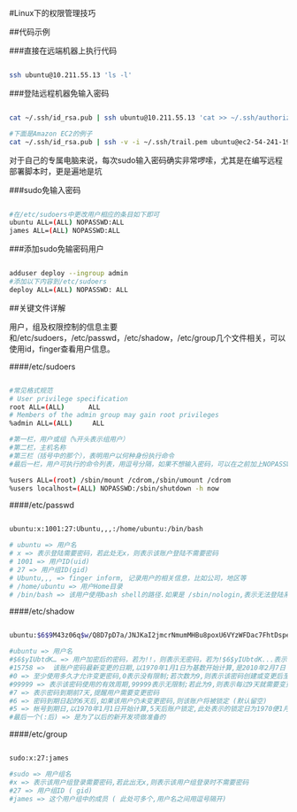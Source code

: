 #Linux下的权限管理技巧

##代码示例

###直接在远端机器上执行代码
~~~sh

ssh ubuntu@10.211.55.13 'ls -l'
~~~

###登陆远程机器免输入密码
~~~sh

cat ~/.ssh/id_rsa.pub | ssh ubuntu@10.211.55.13 'cat >> ~/.ssh/authorized_keys'

#下面是Amazon EC2的例子
cat ~/.ssh/id_rsa.pub | ssh -v -i ~/.ssh/trail.pem ubuntu@ec2-54-241-192-74.us-west-1.compute.amazonaws.com 'cat >> ~/.ssh/authorized_keys'
~~~
对于自己的专属电脑来说，每次sudo输入密码确实非常啰嗦，尤其是在编写远程部署脚本时，更是遍地是坑

###sudo免输入密码
~~~sh

#在/etc/sudoers中更改用户相应的条目如下即可
ubuntu ALL=(ALL) NOPASSWD:ALL
james ALL=(ALL) NOPASSWD:ALL
~~~

###添加sudo免输密码用户
~~~sh

adduser deploy --ingroup admin
#添加以下内容到/etc/sudoers
deploy ALL=(ALL) NOPASSWD: ALL
~~~

##关键文件详解

用户，组及权限控制的信息主要和/etc/sudoers，/etc/passwd，/etc/shadow，/etc/group几个文件相关，可以使用id，finger查看用户信息。

####/etc/sudoers
~~~sh

#常见格式规范
# User privilege specification
root ALL=(ALL)      ALL
# Members of the admin group may gain root privileges
%admin ALL=(ALL)     ALL

#第一栏，用户或组（%开头表示组用户）
#第二栏，主机名称
#第三栏（括号中的那个），表明用户以何种身份执行命令
#最后一栏，用户可执行的命令列表，用逗号分隔，如果不想输入密码，可以在之前加上NOPASSWD。

%users ALL=(root) /sbin/mount /cdrom,/sbin/umount /cdrom
%users localhost=(ALL) NOPASSWD:/sbin/shutdown -h now
~~~


####/etc/passwd
~~~sh

ubuntu:x:1001:27:Ubuntu,,,:/home/ubuntu:/bin/bash

# ubuntu => 用户名
# x => 表示登陆需要密码，若此处无x，则表示该账户登陆不需要密码
# 1001 => 用户ID(uid)
# 27 => 用户组ID(gid)
# Ubuntu,,, => finger inform, 记录用户的相关信息，比如公司，地区等
# /home/ubuntu => 用户Home目录
# /bin/bash => 该用户使用bash shell的路径.如果是 /sbin/nologin,表示无法登陆系统,只能以FTP形式登录; 如果是 /bin/false,则表示只能发邮件.
~~~

####/etc/shadow
~~~sh

ubuntu:$6$9M43z06q$w/Q8D7pD7a/JNJKaI2jmcrNmumMHBu8poxU6VYzWFDac7FhtDspeaOLlKmEkgOGRRDW.Sxcow8kwzp7hGtUGf.:15758:0:99999:7:6:5:

#ubuntu => 用户名
#$6$yIUbtdK… => 用户加密后的密码，若为!!，则表示无密码，若为!$6$yIUbtdK...表示该账户已被锁定。
#15758 =>  该账户密码最新变更的日期,以1970年1月1日为基数开始计算,是2010年2月7日 (可用chage –l user 来查看)
#0 => 至少使用多久才允许变更密码,0表示没有限制;若次数为9,则表示该密码创建或变更后至少过9天才能再次变更密码.
#99999 => 表示该密码使用的有效周期,99999表示无限制;若此为9,则表示每过9天就需要变更密码
#7 => 表示密码到期前7天,提醒用户需要变更密码
#6 => 密码到期日起的6天后,如果该用户仍未变更密码,则该账户将被锁定 (默认留空)
#5 => 帐号到期日,以1970年1月1日开始计算,5天后账户锁定,此处表示的锁定日为1970便1月6日. (默认留空)
#最后一个(:后) => 是为了以后的新开发项做准备的
~~~


####/etc/group
~~~sh

sudo:x:27:james

#sudo => 用户组名
#x => 表示该用户组登录需要密码,若此出无x,则表示该用户组登录时不需要密码
#27 => 用户组ID ( gid)
#james => 这个用户组中的成员 ( 此处可多个,用户名之间用逗号隔开)
~~~
